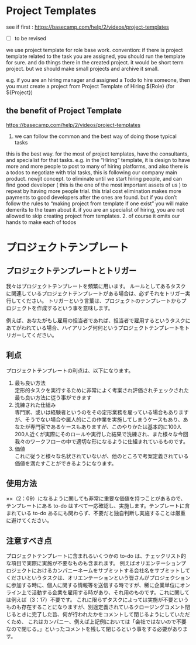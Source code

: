 # Project Templates
see if first : https://basecamp.com/help/2/videos/project-templates

- [ ] to be revised
 
we use project template for role base work. 
convention: if there is project template related to the task you are assigned, you should run the template  for sure. and do things there in the created project. it would be short term project. but we should make small projects and archive it small.

e.g. if you are an hiring manager and assigned a Todo to hire someone, then you must create a project from Project Template of Hiring ${Role} (for ${Project}) 

## the benefit of Project Template
https://basecamp.com/help/2/videos/project-templates

1. we can follow the common and the best way of doing those typical tasks

this is the best way. for the most of project templates, have the consultants, and specialist for that tasks. 
e.g. in the “Hiring” template, it is design to have more and more people to post to many of hiring platforms, and also there is a todos to negotiate with trial tasks, this is following our company main product. newjit concept. to eliminate until we start hiring people, and can find good developer ( this is the one of the most important assets of us ) to repeat by having more people trial. this trial cost elimination makes more payments to good developers after the ones are  found. but if you don’t follow the rules to “making project from template if one exist” you will make demerits to the team about it. if you are an specialist of hiring, you are not allowed to skip creating project from templates. 
2. of course it omits our hands to make each of todos

プロジェクトテンプレート
========================

プロジェクトテンプレートとトリガー
----------------------------------
我々はプロジェクトテンプレートを頻繁に用います。
ルールとしてあるタスクに関連しているプロジェクトテンプレートがある場合は、必ずそれをトリガー実行してください。
トリガーという言葉は、プロジェクトのテンプレートからプロジェクトを作成するという事を意味します。

例えば、あなたがもし雇用の担当者であれば、担当者で雇用するというタスクにあてがわれている場合、ハイアリング何何というプロジェクトテンプレートをトリガーしてください。

利点
----
プロジェクトテンプレートの利点は、以下になります。  
1. 最も良い方法  
定形的タスクを実行するために非常によく考案され評価されチェックされた最も良い方法に従う事ができます  
2. 洗練された仕組み  
専門家、或いは経験者というのをその定形業務を雇っている場合もありますが、そうでない場合や属人的にこの作業を実施してしまうケースもあり、あなたが専門家であるケースもありますが、このやりかたは基本的に100人200人近くが実際にそのロールや実行した結果で洗練され、また様々な今回我々のワークフローの中で適切な形になるように仕組まれているものです。  
3. 価値  
これに従うと様々な名状されていないが、他のところで考案定義されている価値を満たすことができるようになります。  

使用方法
--------
××（2：09）になるように関しても非常に重要な価値を持つことがあるので、テンプレートにある to-do はすべて一応確認し、実施します。テンプレートに含まれている  to-do あるにも関わらず、不要だと独自判断し実施することは厳重に避けてください。

注意すべき点
------------
プロジェクトテンプレートに含まれるいくつかの to-do は、チェックリスト的な項目で実際に実施が不要なものも含まれます。
例えばオリエンテーションプロジェクトにおけるカンパニーネームをサブミットする会社名をサブミットしてくださいというタスクは、オリエンテーションという皆さんがプロジェクションに参加する時に、個人に関する情報等を送信する時ですが、稀に企業単位にオンライン上で活動する企業を雇用する時があり、それ用のものです。これに関しては例えば（3：17）不要です。
これに限らずタスクによっては実施が不要というものも存在することになりますが、別途定義されているクロージングコメント閉じるときに完了した旨、何が行われたかをコメントして閉じるようにしていただくため、
これはカンパニー、例えば上記例においては「会社ではないので不要なので閉じる。」といったコメントを残して閉じるという事をする必要があります。 


